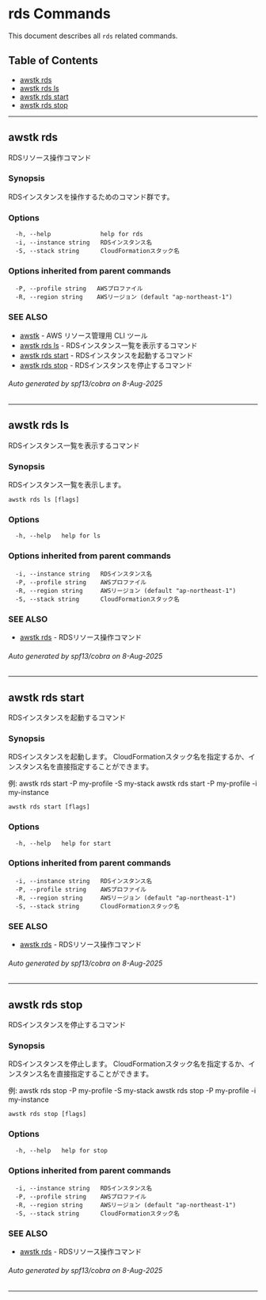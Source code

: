 # rds Commands

This document describes all `rds` related commands.

## Table of Contents

- [awstk rds](#awstk-rds)
- [awstk rds ls](#awstk-rds-ls)
- [awstk rds start](#awstk-rds-start)
- [awstk rds stop](#awstk-rds-stop)

---

## awstk rds

RDSリソース操作コマンド

### Synopsis

RDSインスタンスを操作するためのコマンド群です。

### Options

```
  -h, --help              help for rds
  -i, --instance string   RDSインスタンス名
  -S, --stack string      CloudFormationスタック名
```

### Options inherited from parent commands

```
  -P, --profile string   AWSプロファイル
  -R, --region string    AWSリージョン (default "ap-northeast-1")
```

### SEE ALSO

* [awstk](README.md)	 - AWS リソース管理用 CLI ツール
* [awstk rds ls](rds.md#awstk-rds-ls)	 - RDSインスタンス一覧を表示するコマンド
* [awstk rds start](rds.md#awstk-rds-start)	 - RDSインスタンスを起動するコマンド
* [awstk rds stop](rds.md#awstk-rds-stop)	 - RDSインスタンスを停止するコマンド

###### Auto generated by spf13/cobra on 8-Aug-2025

---

## awstk rds ls

RDSインスタンス一覧を表示するコマンド

### Synopsis

RDSインスタンス一覧を表示します。

```
awstk rds ls [flags]
```

### Options

```
  -h, --help   help for ls
```

### Options inherited from parent commands

```
  -i, --instance string   RDSインスタンス名
  -P, --profile string    AWSプロファイル
  -R, --region string     AWSリージョン (default "ap-northeast-1")
  -S, --stack string      CloudFormationスタック名
```

### SEE ALSO

* [awstk rds](rds.md)	 - RDSリソース操作コマンド

###### Auto generated by spf13/cobra on 8-Aug-2025

---

## awstk rds start

RDSインスタンスを起動するコマンド

### Synopsis

RDSインスタンスを起動します。
CloudFormationスタック名を指定するか、インスタンス名を直接指定することができます。

例:
  awstk rds start -P my-profile -S my-stack
  awstk rds start -P my-profile -i my-instance

```
awstk rds start [flags]
```

### Options

```
  -h, --help   help for start
```

### Options inherited from parent commands

```
  -i, --instance string   RDSインスタンス名
  -P, --profile string    AWSプロファイル
  -R, --region string     AWSリージョン (default "ap-northeast-1")
  -S, --stack string      CloudFormationスタック名
```

### SEE ALSO

* [awstk rds](rds.md)	 - RDSリソース操作コマンド

###### Auto generated by spf13/cobra on 8-Aug-2025

---

## awstk rds stop

RDSインスタンスを停止するコマンド

### Synopsis

RDSインスタンスを停止します。
CloudFormationスタック名を指定するか、インスタンス名を直接指定することができます。

例:
  awstk rds stop -P my-profile -S my-stack
  awstk rds stop -P my-profile -i my-instance

```
awstk rds stop [flags]
```

### Options

```
  -h, --help   help for stop
```

### Options inherited from parent commands

```
  -i, --instance string   RDSインスタンス名
  -P, --profile string    AWSプロファイル
  -R, --region string     AWSリージョン (default "ap-northeast-1")
  -S, --stack string      CloudFormationスタック名
```

### SEE ALSO

* [awstk rds](rds.md)	 - RDSリソース操作コマンド

###### Auto generated by spf13/cobra on 8-Aug-2025

---

